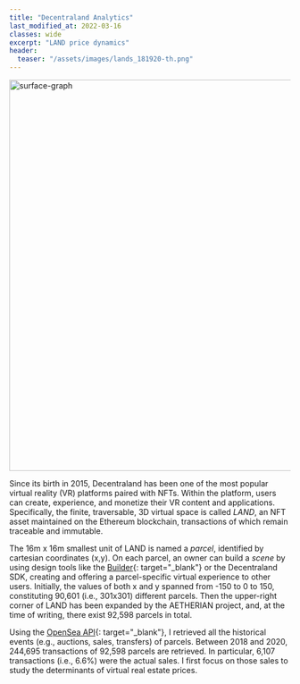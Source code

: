 ```yaml
---
title: "Decentraland Analytics"
last_modified_at: 2022-03-16
classes: wide
excerpt: "LAND price dynamics"
header:
  teaser: "/assets/images/lands_181920-th.png"
---
```

<img src="/assets/images/lands_181920.png" alt="surface-graph" width="700"/>

Since its birth in 2015, Decentraland has been one of the most popular virtual reality (VR) platforms paired with NFTs. Within the platform, users can create, experience, and monetize their VR content and applications. Specifically, the finite, traversable, 3D virtual space is called _LAND_, an NFT asset maintained on the Ethereum blockchain, transactions of which remain traceable and immutable.

The 16m x 16m smallest unit of LAND is named a _parcel_, identified by cartesian coordinates (x,y). On each parcel, an owner can build a _scene_ by using design tools like the [Builder](https://builder.decentraland.org/){: target="_blank"} or the Decentraland SDK, creating and offering a parcel-specific virtual experience to other users. Initially, the values of both x and y spanned from -150 to 0 to 150, constituting 90,601 (i.e., 301x301) different parcels. Then the upper-right corner of LAND has been expanded by the AETHERIAN project, and, at the time of writing, there exist 92,598 parcels in total.

Using the [OpenSea API](https://docs.opensea.io/reference/api-overview){: target="_blank"}, I retrieved all the historical events (e.g., auctions, sales, transfers) of parcels. Between 2018 and 2020, 244,695 transactions of 92,598 parcels are retrieved. In particular, 6,107 transactions (i.e., 6.6%) were the actual sales. I first focus on those sales to study the determinants of virtual real estate prices.